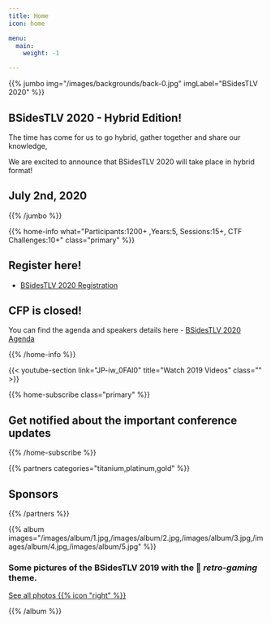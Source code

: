 ```yaml
---
title: Home
icon: home

menu:
  main:
    weight: -1

---
```


{{% jumbo img="/images/backgrounds/back-0.jpg" imgLabel="BSidesTLV 2020" %}}

## BSidesTLV 2020 - Hybrid Edition!
The time has come for us to go hybrid, gather together and share our knowledge,

We are excited to announce that BSidesTLV 2020 will take place in hybrid format! 

## July 2nd, 2020

{{% /jumbo %}}

{{% home-info what="Participants:1200+ ,Years:5, Sessions:15+, CTF Challenges:10+" class="primary" %}}
## Register here!
 - [BSidesTLV 2020 Registration](https://tickets.bsidestlv.com/bsidestlv/2020/)


## CFP is closed!
You can find the agenda and speakers details here - [BSidesTLV 2020 Agenda](https://bsidestlv.com/agenda/)

{{% /home-info %}}

{{< youtube-section link="JP-iw_0FAI0" title="Watch 2019 Videos" class="" >}}


<!-- {{% home-speakers %}}
## Featured Speakers

{{< button-link label="See all speakers"
                url="./speakers"
                icon="right" >}}

{{% /home-speakers %}}
 -->
{{% home-subscribe  class="primary" %}}

## Get notified about the important conference updates

{{% /home-subscribe %}}
  
<!-- {{% home-tickets %}}
# Tickets

<a class="btn primary" href="https://tickets.bsidestlv.com" target="_blank"><svg class="icon icon-cfp"><use xlink:href="#ticket"></use></svg>Ticketing</a>

<ul>
<li>{{< ticket name="Normal"
           starts="2020-05-01"
           ends="2020-07-01"
           price="FREE"
           info="General admission"
           url="https://tickets.bsidestlv.com" >}}</li>
</ul>

{{% /home-tickets %}}

-->

{{% partners categories="titanium,platinum,gold" %}}
## Sponsors
{{% /partners %}}

<!-- {{% home-location address="Smolarz Auditorium, Tel Aviv University" %}}

## The venue

### Tel Aviv University

BSidesTLV2020 will take place at Smolarz Auditorium, Tel Aviv University

{{% /home-location %}} -->

{{% album images="/images/album/1.jpg,/images/album/2.jpg,/images/album/3.jpg,/images/album/4.jpg,/images/album/5.jpg" %}}

### Some pictures of the **BSidesTLV 2019** with the 👾 _retro-gaming_ theme.

<a class="btn primary" target="_blank" rel="noopener" href="https://photos.app.goo.gl/2Y3AVLy8DxTFbbjH6">
    See all photos
    {{% icon "right" %}}
</a>

{{% /album  %}}
